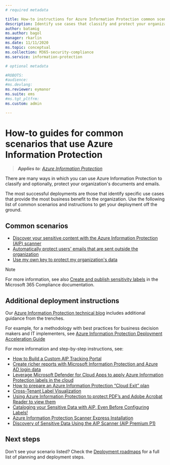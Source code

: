 ```yaml
---
# required metadata

title: How-to instructions for Azure Information Protection common scenarios 
description: Identify use cases that classify and protect your organization's data by using Azure Information Protection.
author: batamig
ms.author: bagol
manager: rkarlin
ms.date: 11/11/2020
ms.topic: conceptual
ms.collection: M365-security-compliance
ms.service: information-protection

# optional metadata

#ROBOTS:
#audience:
#ms.devlang:
ms.reviewer: eymanor
ms.suite: ems
#ms.tgt_pltfrm:
ms.custom: admin

---
```


# How-to guides for common scenarios that use Azure Information Protection

>***Applies to**: [Azure Information Protection](/office365/servicedescriptions/microsoft-365-service-descriptions/microsoft-365-tenantlevel-services-licensing-guidance/microsoft-365-security-compliance-licensing-guidance#information-protection)*
>

There are many ways in which you can use Azure Information Protection to classify and optionally, protect your organization's documents and emails. 

The most successful deployments are those that identify specific use cases that provide the most business benefit to the organization. Use the following list of common scenarios and instructions to get your deployment off the ground.

## Common scenarios

- [Discover your sensitive content with the Azure Information Protection (AIP) scanner](tutorial-scan-networks-and-content.md)
- [Automatically protect users' emails that are sent outside the organization](configure-exo-rules.md)
- [Use my own key to protect my organization's data](plan-implement-tenant-key.md)

> [!NOTE]
> For more information, see also [Create and publish sensitivity labels](/microsoft-365/compliance/create-sensitivity-labels) in the Microsoft 365 Compliance documentation.
> 

## Additional deployment instructions

Our [Azure Information Protection technical blog](https://aka.ms/AIPblog) includes additional guidance from the trenches.

For example, for a methodology with best practices for business decision makers and IT implementers, see [Azure Information Protection Deployment Acceleration Guide](https://techcommunity.microsoft.com/t5/Azure-Information-Protection/Azure-Information-Protection-Deployment-Acceleration-Guide/ba-p/334423)

For more information and step-by-step instructions, see:

- [How to Build a Custom AIP Tracking Portal](https://techcommunity.microsoft.com/t5/Azure-Information-Protection/How-to-Build-a-Custom-AIP-Tracking-Portal/ba-p/875849)
- [Create richer reports with Microsoft Information Protection and Azure AD login data](https://techcommunity.microsoft.com/t5/Azure-Information-Protection/Create-richer-reports-with-Microsoft-Information-Protection-and/ba-p/392713)
- [Leverage Microsoft Defender for Cloud Apps to apply Azure Information Protection labels in the cloud](https://techcommunity.microsoft.com/t5/Azure-Information-Protection/Leverage-Microsoft-Cloud-App-Security-to-apply-Azure-Information/ba-p/388638)
- [How to prepare an Azure Information Protection “Cloud Exit” plan](https://techcommunity.microsoft.com/t5/Azure-Information-Protection/How-to-prepare-an-Azure-Information-Protection-Cloud-Exit-plan/ba-p/382631)
- [Cross-Tenant Label Visualization](https://techcommunity.microsoft.com/t5/Azure-Information-Protection/Cross-Tenant-Label-Visualization/ba-p/356588)
- [Using Azure Information Protection to protect PDF’s and Adobe Acrobat Reader to view them](https://techcommunity.microsoft.com/t5/Azure-Information-Protection/Using-Azure-Information-Protection-to-protect-PDF-s-and-Adobe/ba-p/282010)
- [Cataloging your Sensitive Data with AIP, Even Before Configuring Labels!](https://techcommunity.microsoft.com/t5/Azure-Information-Protection/Cataloging-your-Sensitive-Data-with-AIP-Even-Before-Configuring/ba-p/267241)
- [Azure Information Protection Scanner Express Installation](https://techcommunity.microsoft.com/t5/Azure-Information-Protection/Azure-Information-Protection-Scanner-Express-Installation/ba-p/265424)
- [Discovery of Sensitive Data Using the AIP Scanner (AIP Premium P1)](https://techcommunity.microsoft.com/t5/Azure-Information-Protection/Discovery-of-Sensitive-Data-Using-the-AIP-Scanner-AIP-Premium-P1/ba-p/252040)

## Next steps

Don't see your scenario listed? Check the [Deployment roadmaps](deployment-roadmap.md) for a full list of planning and deployment steps.
